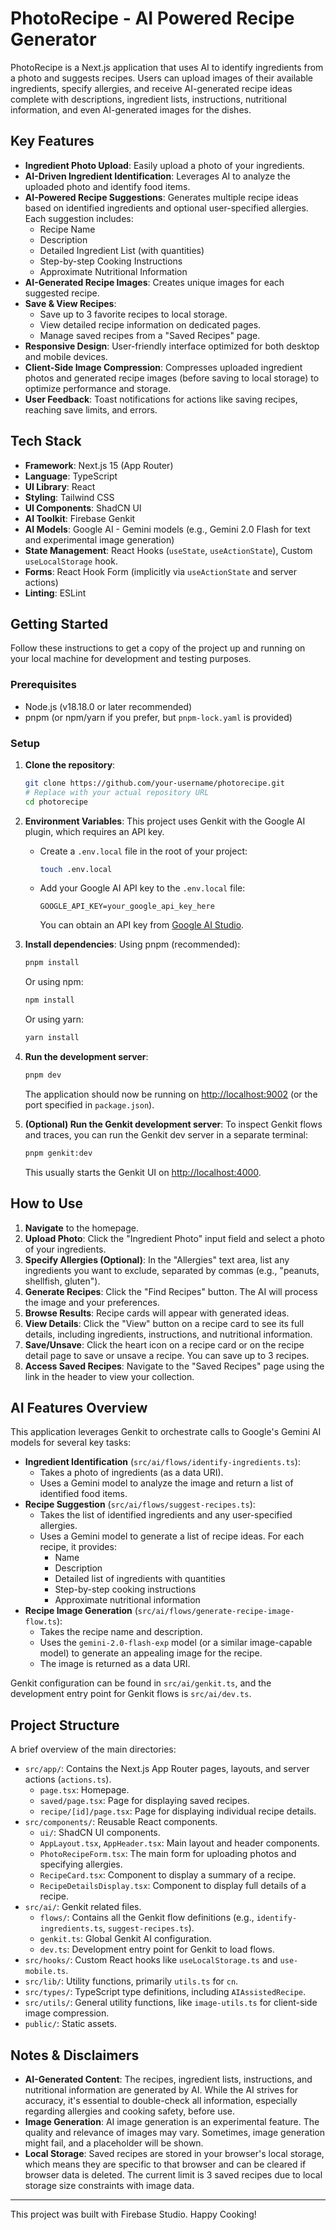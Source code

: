 
# PhotoRecipe - AI Powered Recipe Generator

PhotoRecipe is a Next.js application that uses AI to identify ingredients from a photo and suggests recipes. Users can upload images of their available ingredients, specify allergies, and receive AI-generated recipe ideas complete with descriptions, ingredient lists, instructions, nutritional information, and even AI-generated images for the dishes.

## Key Features

*   **Ingredient Photo Upload**: Easily upload a photo of your ingredients.
*   **AI-Driven Ingredient Identification**: Leverages AI to analyze the uploaded photo and identify food items.
*   **AI-Powered Recipe Suggestions**: Generates multiple recipe ideas based on identified ingredients and optional user-specified allergies. Each suggestion includes:
    *   Recipe Name
    *   Description
    *   Detailed Ingredient List (with quantities)
    *   Step-by-step Cooking Instructions
    *   Approximate Nutritional Information
*   **AI-Generated Recipe Images**: Creates unique images for each suggested recipe.
*   **Save & View Recipes**:
    *   Save up to 3 favorite recipes to local storage.
    *   View detailed recipe information on dedicated pages.
    *   Manage saved recipes from a "Saved Recipes" page.
*   **Responsive Design**: User-friendly interface optimized for both desktop and mobile devices.
*   **Client-Side Image Compression**: Compresses uploaded ingredient photos and generated recipe images (before saving to local storage) to optimize performance and storage.
*   **User Feedback**: Toast notifications for actions like saving recipes, reaching save limits, and errors.

## Tech Stack

*   **Framework**: Next.js 15 (App Router)
*   **Language**: TypeScript
*   **UI Library**: React
*   **Styling**: Tailwind CSS
*   **UI Components**: ShadCN UI
*   **AI Toolkit**: Firebase Genkit
*   **AI Models**: Google AI - Gemini models (e.g., Gemini 2.0 Flash for text and experimental image generation)
*   **State Management**: React Hooks (`useState`, `useActionState`), Custom `useLocalStorage` hook.
*   **Forms**: React Hook Form (implicitly via `useActionState` and server actions)
*   **Linting**: ESLint

## Getting Started

Follow these instructions to get a copy of the project up and running on your local machine for development and testing purposes.

### Prerequisites

*   Node.js (v18.18.0 or later recommended)
*   pnpm (or npm/yarn if you prefer, but `pnpm-lock.yaml` is provided)

### Setup

1.  **Clone the repository**:
    ```bash
    git clone https://github.com/your-username/photorecipe.git 
    # Replace with your actual repository URL
    cd photorecipe
    ```

2.  **Environment Variables**:
    This project uses Genkit with the Google AI plugin, which requires an API key.
    *   Create a `.env.local` file in the root of your project:
        ```bash
        touch .env.local
        ```
    *   Add your Google AI API key to the `.env.local` file:
        ```
        GOOGLE_API_KEY=your_google_api_key_here
        ```
        You can obtain an API key from [Google AI Studio](https://aistudio.google.com/app/apikey).

3.  **Install dependencies**:
    Using pnpm (recommended):
    ```bash
    pnpm install
    ```
    Or using npm:
    ```bash
    npm install
    ```
    Or using yarn:
    ```bash
    yarn install
    ```

4.  **Run the development server**:
    ```bash
    pnpm dev
    ```
    The application should now be running on [http://localhost:9002](http://localhost:9002) (or the port specified in `package.json`).

5.  **(Optional) Run the Genkit development server**:
    To inspect Genkit flows and traces, you can run the Genkit dev server in a separate terminal:
    ```bash
    pnpm genkit:dev
    ```
    This usually starts the Genkit UI on [http://localhost:4000](http://localhost:4000).

## How to Use

1.  **Navigate** to the homepage.
2.  **Upload Photo**: Click the "Ingredient Photo" input field and select a photo of your ingredients.
3.  **Specify Allergies (Optional)**: In the "Allergies" text area, list any ingredients you want to exclude, separated by commas (e.g., "peanuts, shellfish, gluten").
4.  **Generate Recipes**: Click the "Find Recipes" button. The AI will process the image and your preferences.
5.  **Browse Results**: Recipe cards will appear with generated ideas.
6.  **View Details**: Click the "View" button on a recipe card to see its full details, including ingredients, instructions, and nutritional information.
7.  **Save/Unsave**: Click the heart icon on a recipe card or on the recipe detail page to save or unsave a recipe. You can save up to 3 recipes.
8.  **Access Saved Recipes**: Navigate to the "Saved Recipes" page using the link in the header to view your collection.

## AI Features Overview

This application leverages Genkit to orchestrate calls to Google's Gemini AI models for several key tasks:

*   **Ingredient Identification** (`src/ai/flows/identify-ingredients.ts`):
    *   Takes a photo of ingredients (as a data URI).
    *   Uses a Gemini model to analyze the image and return a list of identified food items.
*   **Recipe Suggestion** (`src/ai/flows/suggest-recipes.ts`):
    *   Takes the list of identified ingredients and any user-specified allergies.
    *   Uses a Gemini model to generate a list of recipe ideas. For each recipe, it provides:
        *   Name
        *   Description
        *   Detailed list of ingredients with quantities
        *   Step-by-step cooking instructions
        *   Approximate nutritional information
*   **Recipe Image Generation** (`src/ai/flows/generate-recipe-image-flow.ts`):
    *   Takes the recipe name and description.
    *   Uses the `gemini-2.0-flash-exp` model (or a similar image-capable model) to generate an appealing image for the recipe.
    *   The image is returned as a data URI.

Genkit configuration can be found in `src/ai/genkit.ts`, and the development entry point for Genkit flows is `src/ai/dev.ts`.

## Project Structure

A brief overview of the main directories:

*   `src/app/`: Contains the Next.js App Router pages, layouts, and server actions (`actions.ts`).
    *   `page.tsx`: Homepage.
    *   `saved/page.tsx`: Page for displaying saved recipes.
    *   `recipe/[id]/page.tsx`: Page for displaying individual recipe details.
*   `src/components/`: Reusable React components.
    *   `ui/`: ShadCN UI components.
    *   `AppLayout.tsx`, `AppHeader.tsx`: Main layout and header components.
    *   `PhotoRecipeForm.tsx`: The main form for uploading photos and specifying allergies.
    *   `RecipeCard.tsx`: Component to display a summary of a recipe.
    *   `RecipeDetailsDisplay.tsx`: Component to display full details of a recipe.
*   `src/ai/`: Genkit related files.
    *   `flows/`: Contains all the Genkit flow definitions (e.g., `identify-ingredients.ts`, `suggest-recipes.ts`).
    *   `genkit.ts`: Global Genkit AI configuration.
    *   `dev.ts`: Development entry point for Genkit to load flows.
*   `src/hooks/`: Custom React hooks like `useLocalStorage.ts` and `use-mobile.ts`.
*   `src/lib/`: Utility functions, primarily `utils.ts` for `cn`.
*   `src/types/`: TypeScript type definitions, including `AIAssistedRecipe`.
*   `src/utils/`: General utility functions, like `image-utils.ts` for client-side image compression.
*   `public/`: Static assets.

## Notes & Disclaimers

*   **AI-Generated Content**: The recipes, ingredient lists, instructions, and nutritional information are generated by AI. While the AI strives for accuracy, it's essential to double-check all information, especially regarding allergies and cooking safety, before use.
*   **Image Generation**: AI image generation is an experimental feature. The quality and relevance of images may vary. Sometimes, image generation might fail, and a placeholder will be shown.
*   **Local Storage**: Saved recipes are stored in your browser's local storage, which means they are specific to that browser and can be cleared if browser data is deleted. The current limit is 3 saved recipes due to local storage size constraints with image data.

---

This project was built with Firebase Studio.
Happy Cooking!
```
